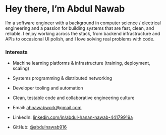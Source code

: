 # Hey there, I’m Abdul Nawab

I’m a software engineer with a background in computer science / electrical engineering and a passion for building systems that are fast, clean, and reliable. I enjoy working across the stack, from backend infrastructure and APIs to occasional UI polish, and I love solving real problems with code.

### Interests

- Machine learning platforms & infrastructure (training, deployment, scaling)
- Systems programming & distributed networking
- Developer tooling and automation
- Clean, testable code and collaborative engineering culture

- Email: [ahnawabwork@gmail.com](mailto:ahnawabwork@gmail.com)  
- LinkedIn: [linkedin.com/in/abdul-hanan-nawab-44179919a](https://www.linkedin.com/in/abdul-nawab-44179919a/) 
- GitHub: [@abdulnawab916](https://github.com/abdulnawab916) 
